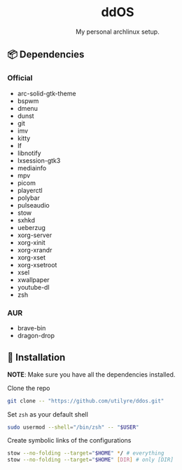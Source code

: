 <h1 align="center">ddOS</h1>

<p align="center">
  My personal archlinux setup.
</p>

## 📦 Dependencies

### Official

- arc-solid-gtk-theme
- bspwm
- dmenu
- dunst
- git
- imv
- kitty
- lf
- libnotify
- lxsession-gtk3
- mediainfo
- mpv
- picom
- playerctl
- polybar
- pulseaudio
- stow
- sxhkd
- ueberzug
- xorg-server
- xorg-xinit
- xorg-xrandr
- xorg-xset
- xorg-xsetroot
- xsel
- xwallpaper
- youtube-dl
- zsh

### AUR

- brave-bin
- dragon-drop

## 🚦 Installation

**NOTE**: Make sure you have all the dependencies installed.

Clone the repo

```bash
git clone -- "https://github.com/utilyre/ddos.git"
```

Set `zsh` as your default shell

```bash
sudo usermod --shell="/bin/zsh" -- "$USER"
```

Create symbolic links of the configurations

```bash
stow --no-folding --target="$HOME" */ # everything
stow --no-folding --target="$HOME" [DIR] # only [DIR]
```
